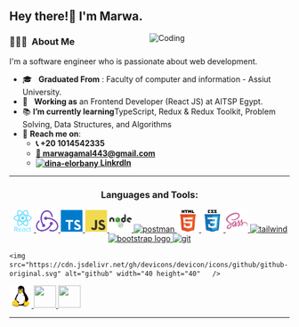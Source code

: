 <h2> Hey there!👋 I'm Marwa.</h2>


<img  align= "right" alt="Coding" width="50%" src="https://cdn.dribbble.com/users/2704414/screenshots/7466903/media/b08ab576316bd4582fef189f471cd9e5.gif"/>

<h3> 👩🏻‍💻 &nbsp;About Me </h3>

I'm a software engineer who is passionate about web development.

- 🎓 &nbsp; **Graduated From** : Faculty of computer and information - Assiut University.
- 💼 &nbsp; **Working as** an Frontend Developer (React JS)  at AITSP Egypt.
- 📚 **I’m currently learning**TypeScript, Redux & Redux Toolkit, Problem Solving, Data Structures, and Algorithms
- 📩 **Reach me on**:
  + **📞 +20 1014542335**
  + **[💬 marwagamal443@gmail.com](https://www.marwagamal443@gmail.com)**
  + **[<img align="center" src="https://raw.githubusercontent.com/rahuldkjain/github-profile-readme-generator/master/src/images/icons/Social/linked-in-alt.svg" alt="dina-elorbany" height="20" width="30" /> LinkrdIn](https://www.linkedin.com/in/marwa-gamal-9b45b91ab)**
  


----

<h3 align="center">Languages and Tools:</h3>

<p align="center">
    <a href="https://reactjs.org/" target="_blank" rel="noreferrer">
    <img src="https://raw.githubusercontent.com/devicons/devicon/master/icons/react/react-original-wordmark.svg" alt="react" width="40" height="40"/>
  </a>
  
  <a href="https://redux.js.org" target="_blank" rel="noreferrer">
    <img src="https://raw.githubusercontent.com/devicons/devicon/master/icons/redux/redux-original.svg" alt="redux" width="40" height="40"/>
  </a>
  
  <a href="https://www.typescriptlang.org/" target="_blank" rel="noreferrer">
    <img src="https://raw.githubusercontent.com/devicons/devicon/master/icons/typescript/typescript-original.svg" alt="typescript" width="40" height="40"/>
  </a>
  
  <a href="https://developer.mozilla.org/en-US/docs/Web/JavaScript" target="_blank" rel="noreferrer">
    <img src="https://raw.githubusercontent.com/devicons/devicon/master/icons/javascript/javascript-original.svg" alt="javascript" width="40" height="40"/>
  </a>
  
  <a href="https://nodejs.org" target="_blank" rel="noreferrer">
    <img src="https://raw.githubusercontent.com/devicons/devicon/master/icons/nodejs/nodejs-original-wordmark.svg" alt="nodejs" width="40" height="40"/>
  </a>
 
  
  <a href="https://postman.com" target="_blank" rel="noreferrer">
    <img src="https://www.vectorlogo.zone/logos/getpostman/getpostman-icon.svg" alt="postman" width="40" height="40"/>
  </a>
  
  <a href="https://www.w3.org/html/" target="_blank" rel="noreferrer">
    <img src="https://raw.githubusercontent.com/devicons/devicon/master/icons/html5/html5-original-wordmark.svg" alt="html5" width="40" height="40"/>
  </a>
  
  <a href="https://www.w3schools.com/css/" target="_blank" rel="noreferrer">
    <img src="https://raw.githubusercontent.com/devicons/devicon/master/icons/css3/css3-original-wordmark.svg" alt="css3" width="40" height="40"/>
  </a>
  
  <a href="https://sass-lang.com" target="_blank" rel="noreferrer">
    <img src="https://raw.githubusercontent.com/devicons/devicon/master/icons/sass/sass-original.svg" alt="sass" width="40" height="40"/>
  </a>
  
  <a href="https://tailwindcss.com/" target="_blank" rel="noreferrer">
    <img src="https://www.vectorlogo.zone/logos/tailwindcss/tailwindcss-icon.svg" alt="tailwind" width="40" height="40"/>
  </a>
  
  <a href="https://getbootstrap.com" target="_blank" rel="noreferrer">
    <img src="https://cdn.jsdelivr.net/gh/devicons/devicon/icons/bootstrap/bootstrap-original.svg" width="40" height="40" alt="bootstrap logo"  />
  </a>
  
   <a href="https://git-scm.com/" target="_blank" rel="noreferrer">
    <img src="https://www.vectorlogo.zone/logos/git-scm/git-scm-icon.svg" alt="git" width="40" height="40"/>
  </a>
    
    <img src="https://cdn.jsdelivr.net/gh/devicons/devicon/icons/github/github-original.svg" alt="github" width="40 height="40"   />
  

  <a href="https://www.linux.org/" target="_blank" rel="noreferrer">
    <img src="https://raw.githubusercontent.com/devicons/devicon/master/icons/linux/linux-original.svg" alt="linux" width="40" height="40"/>
  </a>

   <a href="https://www.python.org/" target="_blank" rel="noreferrer">
     <img src="https://cdn.jsdelivr.net/gh/devicons/devicon/icons/python/python-original.svg"  width="40" height="40 alt="python logo"  />
  </a>
   <a href="https://www.djangoproject.com/" target="_blank" rel="noreferrer">
      <img src="https://cdn.jsdelivr.net/gh/devicons/devicon/icons/django/django-plain.svg"width="40" height="40 alt="django logo"  />
     
  </a>

  




                
----


